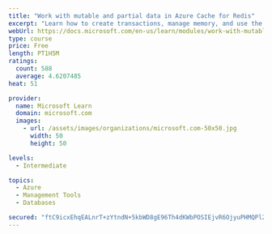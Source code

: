 ```yaml
---
title: "Work with mutable and partial data in Azure Cache for Redis"
excerpt: "Learn how to create transactions, manage memory, and use the cache-aside pattern with Azure Cache for Redis"
webUrl: https://docs.microsoft.com/en-us/learn/modules/work-with-mutable-and-partial-data-in-a-redis-cache/
type: course
price: Free
length: PT1H5M
ratings:
  count: 588
  average: 4.6207485
heat: 51

provider:
  name: Microsoft Learn
  domain: microsoft.com
  images:
    - url: /assets/images/organizations/microsoft.com-50x50.jpg
      width: 50
      height: 50

levels:
  - Intermediate

topics:
  - Azure
  - Management Tools
  - Databases

secured: "ftC9icxEhqEALnrT+zYtndN+5kbWD8gE96Th4dKWbPOSIEjvR6OjyuPHMQPl2LfY5Yu27u5JBHcKEOX2QsrzWWR0RfIN3EMhISTUqG9/6fTgeWe8cNJ9xMzoI4ZirJqrbNosfuf0WygbRi0zmh0rj/gRWyblCQBCDZr7+xL7w8hERvfmGuLcauUvAuZZBv0xJ4yEV+Epe9/y0139pAdo/xnfgvEyIbdRkdHz6wODaIPbI86ua9oP9V4SJ7OBUDwAX9S/UIL6B2L5iB1hbwOIlR5VgPZDS+oCOcXmK+cBYaJuHJLKqKjPmhXExZ8gAoKPcpH/yz1QbHf1xvIw5uf/zzu5mtvipT+B0BrNAXDoO0QTXRdSlzaeLPs1uUXigcgrO2hRgnpdzBSl5PAk8/OGi83zkicZWMTRVtQhmso872U=;d4nyu+0u8y2a7Grs2ekGVg=="
---
```


